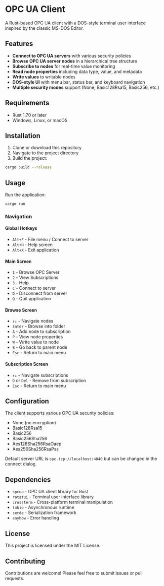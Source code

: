 # OPC UA Client

A Rust-based OPC UA client with a DOS-style terminal user interface inspired by the classic MS-DOS Editor.

## Features

- **Connect to OPC UA servers** with various security policies
- **Browse OPC UA server nodes** in a hierarchical tree structure
- **Subscribe to nodes** for real-time value monitoring
- **Read node properties** including data type, value, and metadata
- **Write values** to writable nodes
- **DOS-style UI** with menu bar, status bar, and keyboard navigation
- **Multiple security modes** support (None, Basic128Rsa15, Basic256, etc.)

## Requirements

- Rust 1.70 or later
- Windows, Linux, or macOS

## Installation

1. Clone or download this repository
2. Navigate to the project directory
3. Build the project:

```bash
cargo build --release
```

## Usage

Run the application:

```bash
cargo run
```

### Navigation

#### Global Hotkeys

- `Alt+F` - File menu / Connect to server
- `Alt+H` - Help screen
- `Alt+X` - Exit application

#### Main Screen

- `1` - Browse OPC Server
- `2` - View Subscriptions
- `3` - Help
- `C` - Connect to server
- `D` - Disconnect from server
- `Q` - Quit application

#### Browse Screen

- `↑↓` - Navigate nodes
- `Enter` - Browse into folder
- `A` - Add node to subscription
- `P` - View node properties
- `W` - Write value to node
- `B` - Go back to parent node
- `Esc` - Return to main menu

#### Subscription Screen

- `↑↓` - Navigate subscriptions
- `D` or `Del` - Remove from subscription
- `Esc` - Return to main menu

## Configuration

The client supports various OPC UA security policies:

- None (no encryption)
- Basic128Rsa15
- Basic256
- Basic256Sha256
- Aes128Sha256RsaOaep
- Aes256Sha256RsaPss

Default server URL is `opc.tcp://localhost:4840` but can be changed in the connect dialog.

## Dependencies

- `opcua` - OPC UA client library for Rust
- `ratatui` - Terminal user interface library
- `crossterm` - Cross-platform terminal manipulation
- `tokio` - Asynchronous runtime
- `serde` - Serialization framework
- `anyhow` - Error handling

## License

This project is licensed under the MIT License.

## Contributing

Contributions are welcome! Please feel free to submit issues or pull requests.

